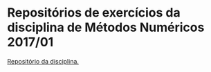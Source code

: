 # Repositórios de exercícios da disciplina de Métodos Numéricos 2017/01

<a href="https://github.com/fabiommendes/numericos-pub">Repositório da disciplina.</a>
